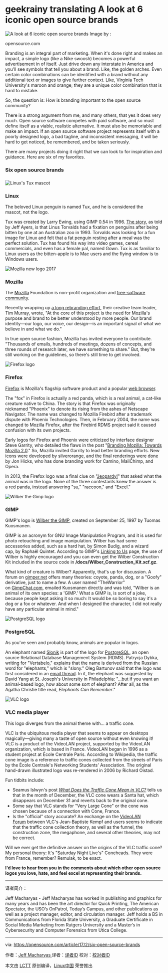 geekrainy translating
A look at 6 iconic open source brands
============================================================

 ![A look at 6 iconic open source brands](https://opensource.com/sites/default/files/styles/image-full-size/public/images/business/BUSINESS_brandbalance.png?itok=opwotgEh "A look at 6 iconic open source brands") 
Image by : 

opensource.com

Branding is an integral part of marketing. When it's done right and makes an impact, a simple logo (like a Nike swoosh) becomes a powerful advertisement in of itself. Just drive down any interstate in America and you'll see symbols that tell you about a brand. Like, the golden arches. Even certain color combinations can be identified with a brand without any additional text or images to give further context. Like, Virginia Tech University's maroon and orange; they are a unique color combination that is hard to mistake.

So, the question is: How is branding important to the open source community?

There is a strong argument from me, and many others, that yes it does very much. Open source software competes with paid software, and so must define itself as a viable, realistic alternative. It must also be memoriable and make an impact. If an open source software project represents itself with a poorly designed logo, a bad tagline, and inconsistent messaging, it will be hard to get noticed, be remembered, and be taken seriously. 

There are many projects doing it right that we can look to for inspiration and guidance. Here are six of my favorites.

### Six open source brands

### 
 ![Linux&#039;s Tux mascot](https://opensource.com/sites/default/files/resize/linux-300x354.png "Linux&amp;#039;s Tux mascot") 

### Linux

The beloved Linux penguin is named Tux, and he is considered the mascot, not the logo.

Tux was created by Larry Ewing, using GIMP 0.54 in 1996. [The story][4], as told by Jeff Ayers, is that Linus Torvalds had a fixation on penguins after being bitten by one at an Australian zoo in 1993\. Torvalds was looking for a fun image for Linux and felt that a fat penguin resting after a meal was the perfect solution. Tux has found his way into video games, cereal commercials, and even has a female pal, named Gown. Tux is as familiar to Linux users as the bitten-apple is to Mac users and the flying window is to Windows users.

 ![Mozilla new logo 2017](https://opensource.com/sites/default/files/resize/mozilla_1-650x185.png "Mozilla new logo 2017") 

### Mozilla

The [Mozilla][5] Foundation is non-profit organization and [free-software community][6].

Recently wrapping up [a long rebranding effort][7], their creative team leader, Tim Murray, wrote, "At the core of this project is the need for Mozilla's purpose and brand to be better understood by more people. Our brand identity—our logo, our voice, our design—is an important signal of what we believe in and what we do."

In true open source fashion, Mozilla has invited everyone to contribute. "Thousands of emails, hundreds of meetings, dozens of concepts, and three rounds of research later, we have something to share." But, they're still working on the guidelines, so there's still time to get involved.

 ![Firefox logo](https://opensource.com/sites/default/files/firefox_0.png "Firefox logo") 

### Firefox

[Firefox][8] is Mozilla's flagship software product and a popular [web browser][9].

The "fox" in Firefox is actually a red panda, which is a real animal, a cat-like creature native to China. The story is that Firefox was originally nicknamed "Phoenix" to denote its rising from the ashes of Netscape Navigator. The name was changed to Mozilla Firebird after a trademark dispute with Phoenix Technologies. Then, in February 2004, the name was changed to Mozilla Firefox, after the Firebird RDMS project said it caused confusion with its own projects.

Early logos for Firefox and Phoenix were criticized by interface designer Steve Garrity, who detailed the flaws in the post "[Branding Mozilla: Towards Mozilla 2.0][10]." So, Mozilla invited Garrity to lead better branding efforts. New icons were developed by silverorange, and the final renderings were done by Jon Hicks, who has done branding work for Camino, MailChimp, and Opera.

In 2013, the Firefox logo was a final clue on "[Jeopardy!][11]" that asked what the animal was in the logo. None of the three contestants knew the answer is a red panda, instead answering "su," "raccoon," and "Excel."

 ![Wilber the Gimp logo](https://opensource.com/sites/default/files/resize/gimp-300x300.png "Wilber the Gimp logo") 

### GIMP

GIMP's logo is [Wilber the GIMP][12], created on September 25, 1997 by Tuomas Kuosmanen.

GIMP is an acronym for GNU Image Manipulation Program, and it is used for photo retouching and image manipulation. Wilber has had some accessories added, such as a hard hat, by Simon Budig, and a wizard cap, by Raphaël Quintet. According to GIMP's [Linking to Us][13] page, the use of Wilber is highly encouraged and you can even get the Wilber Construction Kit included in the source code in **/docs/Wilber_Construction_Kit.xcf.gz**.

What kind of creature is Wilber? Apparently, that's up for discussion. A forum on [gimper.net][14] offers many theories: coyote, panda, dog, or a "Goofy" derivative, just to name a few. A user named "TheWarrior" on [GimpChat.com][15], emailed Kuosmanen directly and was told, "Wilber is an animal of its own species: a 'GIMP.' What a GIMP is, is sort of a joke, because people kept asking it so much: It would be so boring to say it's a dog or a fox or whatever. And when I designed the character, I did not really have any particular animal in mind."

 ![PostgreSQL logo](https://opensource.com/sites/default/files/postgresql.png "PostgreSQL logo") 

### PostgreSQL

As you've seen and probably know, animals are popular in logos.

An elephant named [Slonik][16] is part of the logo for [PostgreSQL][17], an open source Relational Database Management System (RDMS). Patrycja Dybka, writing for "Vertabelo," explains that the name is derived from the Russian word for "elephants," which is "slony." Oleg Bartunov said that the logo was first considered in an [email thread][18]. In it, the elephant was suggested by David Yang at St. Joseph's University in Philadelphia: "…but if you want an animal-based logo, how about some sort of elephant? After all, as the Agatha Christie title read, _Elephants Can Remember_."

 ![VLC logo](https://opensource.com/sites/default/files/resize/vlc-300x340.png "VLC logo") 

### VLC media player

This logo diverges from the animal theme with... a traffic cone.

VLC is the ubiquitous media player that seems to appear on desktops magically—giving many a taste of open source without even knowing it! VLC is a product of the VideoLAN project, supported by the VideoLAN organization, which is based in France. VideoLAN began in 1996 as a student project at École Centrale Paris. According to Wikipedia, the traffic cone image is a reference to traffic cones collected from the streets of Paris by the École Centrale's Networking Students' Association. The original hand-drawn illustrated logo was re-rendered in 2006 by Richard Oistad.

Fun tidbits include:

*   Seamus Islwyn's post _[What Does the Traffic Cone Mean in VLC?][1]_ tells us that in the month of December, the VLC cone wears a Santa hat, which disappears on December 31 and reverts back to the original cone.
*   Some say that VLC stands for "Very Large Cone" or the cone was chosen because of a connection with Cone, France.
*   Is the "official" story accurate? An exchange on the [VideoLAN Forum][2] between VLC's Jean-Baptiste Kempf and users seems to indicate that the traffic cone collection theory, as well as the funnel, the construction zone, the megaphone, and several other theories, may not be correct.

Will we ever get the definitive answer on the origins of the VLC traffic cone? My personal theory: It's "Saturday Night Live's" Coneheads. They were from France, remember? Remulak, to be exact.

**I'd love to hear from you in the comments about which other open source logos you love, hate, and feel excel at representing their brands.**

--------------------------------------------------------------------------------

译者简介：

Jeff Macharyas - Jeff Macharyas has worked in publishing and graphics for many years and has been the art director for Quick Printing, The American Spectator, the USO’s OnPatrol, Today’s Campus, and other publications as well as a project manager, editor, and circulation manager. Jeff holds a BS in Communications from Florida State University, a Graduate Certificate in Social Media Marketing from Rutgers University and a Master’s in Cybersecurity and Computer Forensics from Utica College.

--------------------------------------------------------------------------------

via: https://opensource.com/article/17/2/six-open-source-brands

作者：[Jeff Macharyas ][a]
译者：[译者ID](https://github.com/译者ID)
校对：[校对者ID](https://github.com/校对者ID)

本文由 [LCTT](https://github.com/LCTT/TranslateProject) 原创编译，[Linux中国](https://linux.cn/) 荣誉推出

[a]:https://opensource.com/users/jeffmacharyas
[1]:http://www.ehow.com/info_10029162_traffic-cone-mean-vlc.html
[2]:https://forum.videolan.org/viewtopic.php?f=5&t=92513
[3]:https://opensource.com/article/17/2/six-open-source-brands?rate=Lmf1lD4etve4Apqfhw3NUV3SeENsNXhGqTh8OO4PzzQ
[4]:https://en.wikipedia.org/wiki/Tux
[5]:https://www.mozilla.org/en-US/
[6]:https://en.wikipedia.org/wiki/Mozilla
[7]:https://blog.mozilla.org/opendesign/arrival/
[8]:https://en.wikipedia.org/wiki/Firefox
[9]:https://en.wikipedia.org/wiki/Web_browser
[10]:http://actsofvolition.com/steven/mozillabranding/
[11]:http://www.complex.com/pop-culture/2013/09/firefox-jeopardy-answer
[12]:https://www.gimp.org/about/ancient_history.html
[13]:https://www.gimp.org/about/linking.html
[14]:https://gimper.net/threads/what-is-wilber.793/
[15]:http://gimpchat.com/viewtopic.php?f=4&t=10265
[16]:http://www.vertabelo.com/blog/notes-from-the-lab/the-history-of-slonik-the-postgresql-elephant-logo
[17]:https://wiki.postgresql.org/wiki/Logo
[18]:http://www.pgsql.ru/db/mw/msg.html?mid=1238939
[19]:https://opensource.com/user/83821/feed
[20]:https://opensource.com/article/17/2/six-open-source-brands#comments
[21]:https://opensource.com/users/jeffmacharyas
